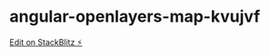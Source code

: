 # angular-openlayers-map-kvujvf

[Edit on StackBlitz ⚡️](https://stackblitz.com/edit/angular-openlayers-map-kvujvf)